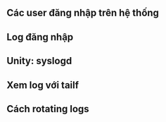 ## Các user đăng nhập trên hệ thống

## Log đăng nhập

## Unity: syslogd

## Xem log với tailf

## Cách rotating logs
